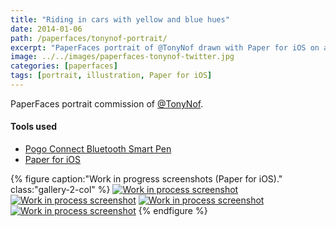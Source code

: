 ```yaml
---
title: "Riding in cars with yellow and blue hues"
date: 2014-01-06
path: /paperfaces/tonynof-portrait/
excerpt: "PaperFaces portrait of @TonyNof drawn with Paper for iOS on an iPad."
image: ../../images/paperfaces-tonynof-twitter.jpg
categories: [paperfaces]
tags: [portrait, illustration, Paper for iOS]
---
```


PaperFaces portrait commission of [@TonyNof](https://twitter.com/TonyNof).

#### Tools used

- [Pogo Connect Bluetooth Smart Pen](https://www.amazon.com/gp/product/B009K448L4/ref=as_li_ss_tl?ie=UTF8&camp=1789&creative=390957&creativeASIN=B009K448L4&linkCode=as2&tag=mademist-20)
- [Paper for iOS](https://paper.bywetransfer.com/)

{% figure caption:"Work in progress screenshots (Paper for iOS)." class:"gallery-2-col" %}
[![Work in process screenshot](../../images/paperfaces-tonynof-process-1-600.jpg)](../../images/paperfaces-tonynof-process-1-lg.jpg)
[![Work in process screenshot](../../images/paperfaces-tonynof-process-2-600.jpg)](../../images/paperfaces-tonynof-process-2-lg.jpg)
[![Work in process screenshot](../../images/paperfaces-tonynof-process-3-600.jpg)](../../images/paperfaces-tonynof-process-3-lg.jpg)
[![Work in process screenshot](../../images/paperfaces-tonynof-process-4-600.jpg)](../../images/paperfaces-tonynof-process-4-lg.jpg)
{% endfigure %}
